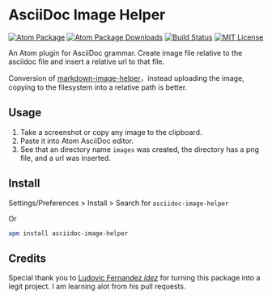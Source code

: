 # AsciiDoc Image Helper

[![Atom Package](https://img.shields.io/apm/v/asciidoc-image-helper.svg)](https://atom.io/packages/asciidoc-image-helper)
[![Atom Package Downloads](https://img.shields.io/apm/dm/asciidoc-image-helper.svg)](https://atom.io/packages/asciidoc-image-helper)
[![Build Status](https://travis-ci.org/bwklein/asciidoc-image-helper.svg?branch=master)](https://travis-ci.org/bwklein/asciidoc-image-helper)
[![MIT License](http://img.shields.io/badge/license-MIT-blue.svg?style=flat)](https://github.com/bwklein/asciidoc-image-helper/blob/master/LICENSE.md)

An Atom plugin for AsciiDoc grammar.
Create image file relative to the asciidoc file and insert a relative url to that file.

Conversion of [markdown-image-helper](https://github.com/bigyuki/markdown-image-helper)，instead uploading the image, copying to the filesystem into a relative path is better.

## Usage

1. Take a screenshot or copy any image to the clipboard.
2. Paste it into Atom AsciiDoc editor.
3. See that an directory name `images` was created, the directory has a png file, and a url was inserted.


## Install

Settings/Preferences > Install > Search for `asciidoc-image-helper`

Or

```bash
apm install asciidoc-image-helper
```

## Credits

Special thank you to [Ludovic Fernandez _ldez_](https://github.com/ldez) for turning this package into a legit project.  I am learning alot from his pull requests.
